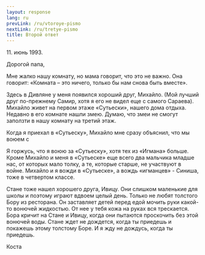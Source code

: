 ```yaml
---
layout: response
lang: ru
prevLink: /ru/vtoroye-pismo
nextLink: /ru/tretye-pismo
title: Второй ответ
---
```


<div class="Response-date">11. июнь 1993.</div>

Дорогой папа,

Мне жалко нашу комнату, но мама говорит, что это не важно. Она говорит: «Комната – это ничего, только бы нам снова быть вместе».

Здесь в Дивляне у меня появился хороший друг, Михайло. (Мой лучший друг по-прежнему Самир, хотя я его не видел еще с самого Сараева). Михайло живет на первом этаже «Сутьески», нашего дома отдыха. Недавно в его комнате нашли змею. Думаю, что змеи не смогут заползти в нашу комнату на третий этаж.

Когда я приехал в «Сутьеску», Михайло мне сразу объяснил, что мы воюем с 

Я горжусь, что я воюю за «Сутьеску», хотя тех из «Игмана» больше. Кроме Михайло и меня в «Сутьеске» еще всего два мальчика младше нас, от которых мало толку, а те, которые старше, не участвуют в войне. Михайло и я вожди в «Сутьеске», а вождь «игманцев» - Синиша, тоже в четвертом классе.

Стане тоже нашел хорошего друга, Ивицу. Они слишком маленькие для школы и поэтому играют вдвоем целый день. Только не любят толстого Бору из ресторана. Он заставляет детей перед едой мочить руки какой-то вонючей жидкостью. От нее у тебя кожа на руках вся трескается. Бора кричит на Стане и Ивицу, когда они пытаются проскочить без этой вонючей воды. Стане ждет не дождется, когда ты приедешь и покажешь этому толстому Боре.
И я жду не дождусь, когда ты приедешь.

<div class="Response-signature">Коста</div>
